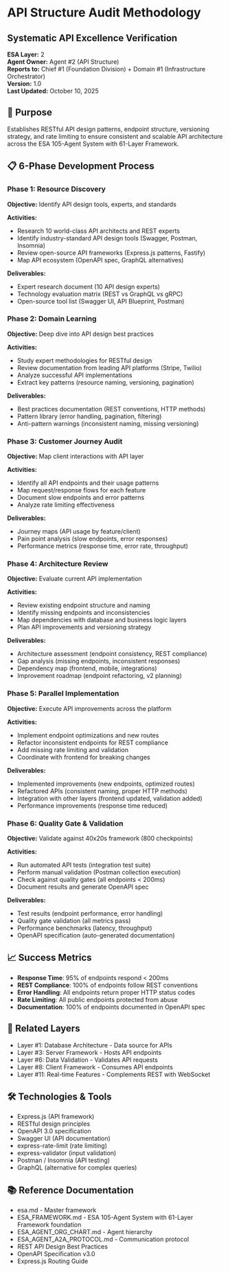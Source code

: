 # API Structure Audit Methodology
## Systematic API Excellence Verification

**ESA Layer:** 2  
**Agent Owner:** Agent #2 (API Structure)  
**Reports to:** Chief #1 (Foundation Division) + Domain #1 (Infrastructure Orchestrator)  
**Version:** 1.0  
**Last Updated:** October 10, 2025

## 🎯 Purpose
Establishes RESTful API design patterns, endpoint structure, versioning strategy, and rate limiting to ensure consistent and scalable API architecture across the ESA 105-Agent System with 61-Layer Framework.

## 📋 6-Phase Development Process

### Phase 1: Resource Discovery
**Objective:** Identify API design tools, experts, and standards

**Activities:**
- Research 10 world-class API architects and REST experts
- Identify industry-standard API design tools (Swagger, Postman, Insomnia)
- Review open-source API frameworks (Express.js patterns, Fastify)
- Map API ecosystem (OpenAPI spec, GraphQL alternatives)

**Deliverables:**
- Expert research document (10 API design experts)
- Technology evaluation matrix (REST vs GraphQL vs gRPC)
- Open-source tool list (Swagger UI, API Blueprint, Postman)

### Phase 2: Domain Learning
**Objective:** Deep dive into API design best practices

**Activities:**
- Study expert methodologies for RESTful design
- Review documentation from leading API platforms (Stripe, Twilio)
- Analyze successful API implementations
- Extract key patterns (resource naming, versioning, pagination)

**Deliverables:**
- Best practices documentation (REST conventions, HTTP methods)
- Pattern library (error handling, pagination, filtering)
- Anti-pattern warnings (inconsistent naming, missing versioning)

### Phase 3: Customer Journey Audit
**Objective:** Map client interactions with API layer

**Activities:**
- Identify all API endpoints and their usage patterns
- Map request/response flows for each feature
- Document slow endpoints and error patterns
- Analyze rate limiting effectiveness

**Deliverables:**
- Journey maps (API usage by feature/client)
- Pain point analysis (slow endpoints, error responses)
- Performance metrics (response time, error rate, throughput)

### Phase 4: Architecture Review
**Objective:** Evaluate current API implementation

**Activities:**
- Review existing endpoint structure and naming
- Identify missing endpoints and inconsistencies
- Map dependencies with database and business logic layers
- Plan API improvements and versioning strategy

**Deliverables:**
- Architecture assessment (endpoint consistency, REST compliance)
- Gap analysis (missing endpoints, inconsistent responses)
- Dependency map (frontend, mobile, integrations)
- Improvement roadmap (endpoint refactoring, v2 planning)

### Phase 5: Parallel Implementation
**Objective:** Execute API improvements across the platform

**Activities:**
- Implement endpoint optimizations and new routes
- Refactor inconsistent endpoints for REST compliance
- Add missing rate limiting and validation
- Coordinate with frontend for breaking changes

**Deliverables:**
- Implemented improvements (new endpoints, optimized routes)
- Refactored APIs (consistent naming, proper HTTP methods)
- Integration with other layers (frontend updated, validation added)
- Performance improvements (response time reduced)

### Phase 6: Quality Gate & Validation
**Objective:** Validate against 40x20s framework (800 checkpoints)

**Activities:**
- Run automated API tests (integration test suite)
- Perform manual validation (Postman collection execution)
- Check against quality gates (all endpoints < 200ms)
- Document results and generate OpenAPI spec

**Deliverables:**
- Test results (endpoint performance, error handling)
- Quality gate validation (all metrics pass)
- Performance benchmarks (latency, throughput)
- OpenAPI specification (auto-generated documentation)

## 📈 Success Metrics
- **Response Time**: 95% of endpoints respond < 200ms
- **REST Compliance**: 100% of endpoints follow REST conventions
- **Error Handling**: All endpoints return proper HTTP status codes
- **Rate Limiting**: All public endpoints protected from abuse
- **Documentation**: 100% of endpoints documented in OpenAPI spec

## 🔗 Related Layers
- Layer #1: Database Architecture - Data source for APIs
- Layer #3: Server Framework - Hosts API endpoints
- Layer #6: Data Validation - Validates API requests
- Layer #8: Client Framework - Consumes API endpoints
- Layer #11: Real-time Features - Complements REST with WebSocket

## 🛠️ Technologies & Tools
- Express.js (API framework)
- RESTful design principles
- OpenAPI 3.0 specification
- Swagger UI (API documentation)
- express-rate-limit (rate limiting)
- express-validator (input validation)
- Postman / Insomnia (API testing)
- GraphQL (alternative for complex queries)

## 📚 Reference Documentation
- esa.md - Master framework
- ESA_FRAMEWORK.md - ESA 105-Agent System with 61-Layer Framework foundation
- ESA_AGENT_ORG_CHART.md - Agent hierarchy
- ESA_AGENT_A2A_PROTOCOL.md - Communication protocol
- REST API Design Best Practices
- OpenAPI Specification v3.0
- Express.js Routing Guide
